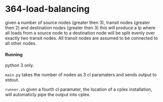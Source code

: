 # 364-load-balancing
given a number of source nodes (greater then 3), transit nodes (greater then 2) and destination nodes (greater then 3) this will produce a lp where all loads from a source node to a destination node will be split evenly over exactly two transit nodes.
All transit nodes are assumed to be connected to all other nodes.

#### Running
python 3 only.

`main.py` takes the number of nodes as 3 cl paramaters and sends output to stdout.

`runner.sh` given a fourth cl paramater, the location of a cplex installation, will automaticly pipe the output into cplex.

